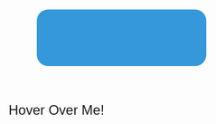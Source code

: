 <svg xmlns="http://www.w3.org/2000/svg" width="400" height="200">
  <style>
    .button {
      fill: #3498db;
      rx: 20; /* Rounded corners */
      ry: 20;
      transition: fill 0.3s ease, transform 0.2s ease;
      box-shadow: 5px 5px 10px rgba(0, 0, 0, 0.3);
    }
    .button:hover {
      fill: #e74c3c;
      transform: translateY(-5px);
    }
    .button-text {
      font-family: 'Arial', sans-serif;
      font-size: 24px;
      fill: white;
      transition: fill 0.3s ease;
    }
    .button-text:hover {
      fill: #ecf0f1;
    }
  </style>

  <!-- Button Background -->
  <rect x="50" y="50" width="300" height="100" class="button" />

  <!-- Button Text -->
  <text x="200" y="120" text-anchor="middle" class="button-text">Hover Over Me!</text>

  <!-- Button Shadow (Enhances 3D Effect) -->
  <rect x="55" y="55" width="290" height="90" fill="none" stroke="rgba(0, 0, 0, 0.1)" stroke-width="5" rx="20" ry="20"/>
</svg>
